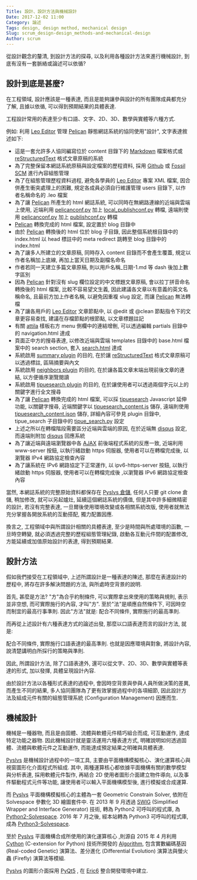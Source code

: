 ```yaml
---
Title: 設計、設計方法與機械設計
Date: 2017-12-02 11:00
Category: 論述
Tags: design, design method, mechanical design
Slug: scrum_design-design_methods-and-mechanical-design
Author: scrum
---
```


從設計觀念的釐清, 到設計方法的探尋, 以及利用各種設計方法來進行機械設計, 到底有沒有一套脈絡或論述可以依循?

<!-- PELICAN_END_SUMMARY -->

設計到底是甚麼?
---

在工程領域, 設計應該是一種表達, 而且是能夠讓參與設計的所有團隊成員都充分了解, 且據以依循, 可以得到預期結果的具體表達.

工程設計常用的表達至少有口語、文字、2D、3D、數學與實體等六種方式.

例如: 利用 [Leo Editor] 管理 [Pelican] 靜態網誌系統的協同使用"設計", 文字表達敘述如下:

  *  這是一套允許多人協同編寫位於 content 目錄下的 [Markdown] 檔案格式或 [reStructuredText] 格式文章原稿的系統
  *  為了完整保留本網誌系統原稿與設定檔案的歷程資料, 採用 [Github] 或 [Fossil SCM] 進行內容組態管理
  *  為了在組態管理歷程資料過程, 避免各學員的 [Leo Editor] 專案 XML 檔案, 因合併產生衝突處理上的困難, 規定各成員必須自行維護管理 users 目錄下, 以作者名稱命名的 .leo 檔案
  *  為了讓 [Pelican] 所產生的 html 網誌系統, 可以同時在無網路連線的近端與雲端上使用, 近端利用 [pelicanconf.py] 加上 [local_publishconf.py] 轉檔, 遠端則使用 [pelicanconf.py] 加上 [publishconf.py] 轉檔
  *  [Pelican] 轉換完成的 html 檔案, 設定置於 blog 目錄中
  *  由於 [Pelican] 轉換後的 html 位於 blog 子目錄, 因此整個系統根目錄中的 index.html 以 head 標註中的 meta redirect 跳轉至 blog 目錄中的 index.html
  *  為了讓多人所建立的文章原稿, 同時存入 content 目錄而不會產生覆蓋, 規定以作者名稱加上底線, 再加上當天日期及副檔名命名
  *  作者若同一天建立多篇文章原稿, 則以用戶名稱_日期-1.md 等 dash 後加上數字區別
  *  因為 [Pelican] 針對沒有 slug 欄位設定的中文標題文章原稿, 會以拉丁拼音命名轉換後的 html 檔案, 比較不容易望文生義, 因此建議各文章以有意義的英文名稱命名, 且最前方加上作者名稱, 以避免因重複 slug 設定, 而讓 [Pelican] 無法轉檔
  *  為了讓各用戶的 [Leo Editor] 文章節點中, 以 @edit 或 @clean 節點指令下的文章更容易查找, 建議在存檔節點的根節點, 以文章標題註記
  *  有關 [attila] 樣板右方 menu 側欄中的連結增刪, 可以透過編輯 partials 目錄中的 navigation.html 達成
  *   頁面正中方的搜尋表達, 以修改近端與雲端 templates 目錄中的 base.html 檔案中的 search section, 套入 [search.html] 達成
  *  系統啟用 [summary plugin] 的目的, 在於讓 [reStructuredText] 格式文章原稿可以透過標註, 區隔摘要與內文
  *  系統啟用 [neighbors plugin] 的目的, 在於讓各篇文章末端出現前後文章的連結, 以方便循序瀏覽閱讀
  *  系統啟用 [tipuesearch plugin] 的目的, 在於讓使用者可以透過兩個字元以上的關鍵字進行全文搜尋
  *  為了讓 [Pelican] 轉換完成的 html 檔案, 可以採 [tipuesearch] Javascript 延伸功能, 以關鍵字搜尋, 近端關鍵字以 [tipuesearch_content.js] 儲存, 遠端則使用 [tipuesearch_content.json] 儲存, 詳細內容可參見 plugin 目錄中, tipue_search 子目錄中的 [tipue_search.py] 設定
  *  上述之所以在轉檔階段需要區分近端與雲端的原因, 在於近端無 [disqus] 設定, 而遠端則附加 [disqus] 回應系統
  *  為了讓近端與遠端瀏覽器中各 [AJAX] 前後端程式系統的反應一致, 近端利用 www-server 按鈕, 以執行緒啟動 https 伺服器, 使用者可以在轉檔完成後, 以瀏覽器 IPv4 網路協定檢查內容
  *  為了讓系統在 IPv6 網路協定下正常運作, 以 ipv6-https-server 按鈕, 以執行緒啟動 https 伺服器, 使用者可以在轉檔完成後 ,以瀏覽器 IPv6 網路協定檢查內容
  
當然, 本網誌系統的完整原始資料都保存在 [Pyslvs 倉儲], 任何人只要 git clone 倉儲, 稍加修改, 就可以另起爐灶, 延續這個網誌系統的價值, 但是其中許多細微精密的設計, 若沒有完整表達, 一旦爾後使用環境改變或各相關系統改版, 使用者就無法充分掌握各開放系統的互動搭配, 獨力配置因應.

換言之, 工程領域中與所謂設計相關的具體表達, 至少是時間與所處環境的函數, 一旦時空轉變, 就必須透過完整的歷程組態管理紀錄, 啟動各互動元件間的配置修改, 方能延續或加值原始設計的表達, 得到預期結果.

[Leo Editor]: http://leoeditor.com/
[pelicanconf.py]: https://github.com/pyslvs/pyslvs.github.io/blob/master/pelicanconf.py
[publishconf.py]: https://github.com/pyslvs/pyslvs.github.io/blob/master/publishconf.py
[local_publishconf.py]: https://github.com/pyslvs/pyslvs.github.io/blob/master/local_publishconf.py
[Pelican]: https://github.com/getpelican/pelican
[Markdown]: https://en.wikipedia.org/wiki/Markdown
[reStructuredText]: https://en.wikipedia.org/wiki/ReStructuredText
[Github]: https://github.com/
[Fossil SCM]: https://www.fossil-scm.org
[attila]: https://github.com/arulrajnet/attila
[AJAX]: https://en.wikipedia.org/wiki/Ajax_(programming)
[Pyslvs 倉儲]: https://github.com/pyslvs/pyslvs.github.io
[tipuesearch]: http://www.tipue.com/search/
[search.html]: https://github.com/pyslvs/pyslvs.github.io/blob/master/theme/attila/templates/search.html
[summary plugin]: https://github.com/getpelican/pelican-plugins/tree/master/summary
[neighbors plugin]: https://github.com/getpelican/pelican-plugins/tree/master/neighbors
[tipuesearch plugin]: https://github.com/getpelican/pelican-plugins/tree/master/tipue_search
[tipuesearch_content.js]: https://github.com/pyslvs/pyslvs.github.io/blob/master/blog/tipuesearch_content.js
[tipuesearch_content.json]: https://github.com/pyslvs/pyslvs.github.io/blob/master/blog/tipuesearch_content.json
[tipue_search.py]: https://github.com/pyslvs/pyslvs.github.io/blob/master/plugin/tipue_search/tipue_search.py
[disqus]: https://disqus.com/

設計方法
---

假如我們接受在工程領域中, 上述所謂設計是一種表達的陳述, 那麼在表達設計的歷程中, 將存在許多解決問題的方法, 與所處時空背景的說明.

首先, 甚麼是方法? "方"為合乎約制條件, 可以實際拿出來使用的策略與規則, 表示並非空想, 而可實際施行的內容, 才叫"方". 至於"法"是順應自然條件下, 可因時空而制宜的最高行事準則. 因此"方法"就是: 配合不同條件, 實際施行的最高準則.

而再從上述設計有六種表達方式的論述出發, 那麼以口語表達而言的設計方法, 就是:

配合不同條件, 實際施行口語表達的最高準則. 也就是因應環境與對象, 將設計內容, 說清楚講明白所採行的策略與準則.

因此, 所謂設計方法, 除了口語表達外, 還可以從文字、2D、3D、數學與實體等表達的形式, 加以發揮, 具體呈現設計內容.

由於設計方法以各種形式表達的過程中, 會因時空背景與參與人員所做決策的差異, 而產生不同的結果, 多人協同團隊為了更有效掌握過程中的各項細節, 因此設計方法及組成元件有關的組態管理系統 (Configuration Management) 因應而生.

機械設計
---

機械是一種器物, 而且是由固體、流體與軟體元件精巧組合而成, 可互動運作, 達成特定功能之器物. 因此機械設計就是靈活運用六種表達方式, 明確說明如何透過固體、流體與軟體元件之互動運作, 而能達成預定結果之明確與具體表達.

[Pyslvs] 是機械設計過程中的一項工具, 主要由平面機構模擬核心、演化運算核心與視窗圖形化介面程式所組成. 其中, 兩種運算核心都依據平面機構有關的數學模型與分析表達, 採用軟體元件製作, 再結合 2D 使用者圖形介面建立物件導向, 以及事件驅動程式元件等功能, 讓使用者可以輸入平面機構模型後, 進行模擬或合成運算.

而 [Pyslvs] 平面機構模擬核心的主體為一套 Geometric Constrain Solver, 依附在 Solvespace 參數化 3D 繪圖套件中. 在 2013 年 9 月透過 [SWIG] (Simplified Wrapper and Interface Generator) 技術, 轉為 Python2 可呼叫的程式庫, 為 [Python2-Solvespace]. 2016 年 7 月之後, 經本站轉為 Python3 可呼叫的程式庫, 成為 [Python3-Solvespace].

至於 [Pyslvs] 平面機構合成所使用的演化運算核心 ,則源自 2015 年 4 月利用 [Cython] (C-extension for Python) 技術所開發的 [Algorithm], 包含實數編碼基因 (Real-coded Genetic) 演算法、差分進化 (Differential Evolution) 演算法與螢火蟲 (Firefly) 演算法等模組.

[Pyslvs] 的圖形介面採用 [PyQt5] , 在 [Eric6] 整合開發環境中建立.

[SWIG]: http://www.swig.org/
[Cython]: http://cython.org/
[PyQt5]: https://www.riverbankcomputing.com/software/pyqt/intro
[Eric6]: https://eric-ide.python-projects.org
[Python2-Solvespace]: https://github.com/BBBSnowball/python-solvespace
[Python3-Solvespace]: https://github.com/KmolYuan/python-solvespace
[Algorithm]: https://github.com/kmollee/algorithm
[Pyslvs]: http://pyslvs.com